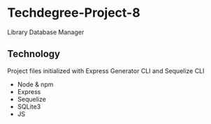 # Techdegree-Project-8
 Library Database Manager

 ## Technology
Project files initialized with Express Generator CLI and Sequelize CLI

- Node & npm
- Express
- Sequelize
- SQLite3
- JS

### 
